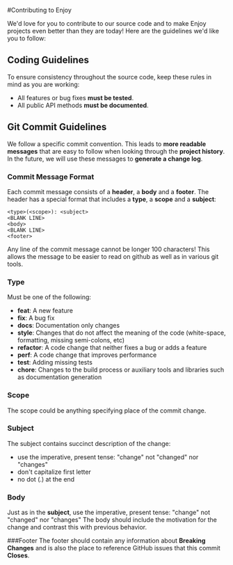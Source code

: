 #Contributing to Enjoy

We'd love for you to contribute to our source code and to make Enjoy projects even better than they are today! Here are the guidelines we'd like you to follow:

## <a name="guidelines"></a> Coding Guidelines
To ensure consistency throughout the source code, keep these rules in mind as you are working:

* All features or bug fixes **must be tested**.
* All public API methods **must be documented**.

## <a name="commit"></a> Git Commit Guidelines

We follow a specific commit convention.  This leads to **more readable messages** that are easy to follow when looking through the **project history**.
In the future, we will use these messages to **generate a change log**.

### Commit Message Format
Each commit message consists of a **header**, a **body** and a **footer**.
The header has a special format that includes a **type**, a **scope** and a **subject**:

```
<type>(<scope>): <subject>
<BLANK LINE>
<body>
<BLANK LINE>
<footer>
```

Any line of the commit message cannot be longer 100 characters!
This allows the message to be easier to read on github as well as in various git tools.

### Type
Must be one of the following:

* **feat**: A new feature
* **fix**: A bug fix
* **docs**: Documentation only changes
* **style**: Changes that do not affect the meaning of the code (white-space, formatting, missing semi-colons, etc)
* **refactor**: A code change that neither fixes a bug or adds a feature
* **perf**: A code change that improves performance
* **test**: Adding missing tests
* **chore**: Changes to the build process or auxiliary tools and libraries such as documentation generation

### Scope
The scope could be anything specifying place of the commit change.

### Subject
The subject contains succinct description of the change:

* use the imperative, present tense: "change" not "changed" nor "changes"
* don't capitalize first letter
* no dot (.) at the end

### Body
Just as in the **subject**, use the imperative, present tense: "change" not "changed" nor "changes"
The body should include the motivation for the change and contrast this with previous behavior.

###Footer
The footer should contain any information about **Breaking Changes** and is also the place to reference GitHub issues that this commit **Closes**.

